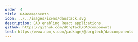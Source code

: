 ```yaml
---
order: 4
title: DAOcomponents
icon: ../../images/icons/daostack.svg
description: DAO enabling React applications.
github: https://github.com/dOrgTech/DAOcomponents
test: https://www.npmjs.com/package/@dorgtech/daocomponents
---
```

